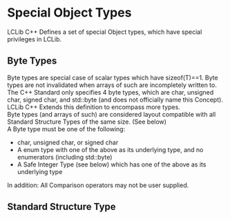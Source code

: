 <h1>Special Object Types</h1>
LCLib C++ Defines a set of special Object types, which have special privileges in LCLib.
<h2>Byte Types</h2>
Byte types are special case of scalar types which have sizeof(T)==1. Byte types are not invalidated when arrays of such are incompletely written to.<br/>
The C++ Standard only specifies 4 byte types, which are char, unsigned char, signed char, and std::byte (and does not officially name this Concept). LCLib C++ Extends this definition to encompass more types.<br/>
Byte types (and arrays of such) are considered layout compatible with all Standard Structure Types of the same size. (See below)<br/>
A Byte type must be one of the following:
<ul>
<li>char, unsigned char, or signed char</li>
<li>A enum type with one of the above as its underlying type, and no enumerators (including std::byte)</li>
<li>A Safe Integer Type (see below) which has one of the above as its underlying type</li>
</ul>
In addition: All Comparison operators may not be user supplied.
<h2>Standard Structure Type</h2>